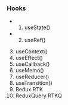 ### Hooks
- 1. useState()
- 2. useRef()
3. useContext()
4. useEffect()
5. useCallback()
6. useMemo()
7. useReducer()
8. useTransition()
9. Redux RTK
10. ReduxQuery RTKQ
